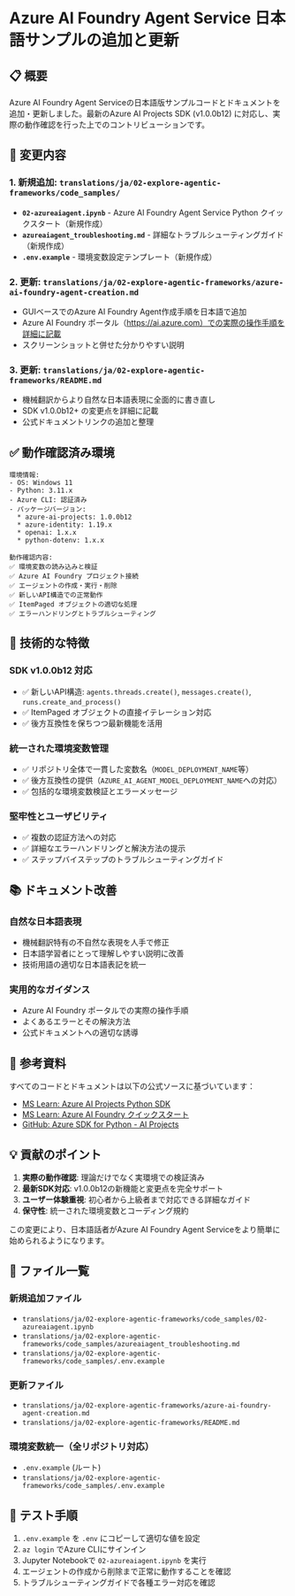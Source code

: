 # Azure AI Foundry Agent Service 日本語サンプルの追加と更新

## 📋 概要
Azure AI Foundry Agent Serviceの日本語版サンプルコードとドキュメントを追加・更新しました。最新のAzure AI Projects SDK (v1.0.0b12) に対応し、実際の動作確認を行った上でのコントリビューションです。

## 🔄 変更内容

### 1. 新規追加: `translations/ja/02-explore-agentic-frameworks/code_samples/`
- **`02-azureaiagent.ipynb`** - Azure AI Foundry Agent Service Python クイックスタート（新規作成）
- **`azureaiagent_troubleshooting.md`** - 詳細なトラブルシューティングガイド（新規作成）
- **`.env.example`** - 環境変数設定テンプレート（新規作成）

### 2. 更新: `translations/ja/02-explore-agentic-frameworks/azure-ai-foundry-agent-creation.md`
- GUIベースでのAzure AI Foundry Agent作成手順を日本語で追加
- Azure AI Foundry ポータル（https://ai.azure.com）での実際の操作手順を詳細に記載
- スクリーンショットと併せた分かりやすい説明

### 3. 更新: `translations/ja/02-explore-agentic-frameworks/README.md`
- 機械翻訳からより自然な日本語表現に全面的に書き直し
- SDK v1.0.0b12+ の変更点を詳細に記載
- 公式ドキュメントリンクの追加と整理

## ✅ 動作確認済み環境
```
環境情報:
- OS: Windows 11
- Python: 3.11.x
- Azure CLI: 認証済み
- パッケージバージョン:
  * azure-ai-projects: 1.0.0b12
  * azure-identity: 1.19.x
  * openai: 1.x.x
  * python-dotenv: 1.x.x

動作確認内容:
✅ 環境変数の読み込みと検証
✅ Azure AI Foundry プロジェクト接続
✅ エージェントの作成・実行・削除
✅ 新しいAPI構造での正常動作
✅ ItemPaged オブジェクトの適切な処理
✅ エラーハンドリングとトラブルシューティング
```

## 🔧 技術的な特徴

### SDK v1.0.0b12 対応
- ✅ 新しいAPI構造: `agents.threads.create()`, `messages.create()`, `runs.create_and_process()`
- ✅ ItemPaged オブジェクトの直接イテレーション対応
- ✅ 後方互換性を保ちつつ最新機能を活用

### 統一された環境変数管理
- ✅ リポジトリ全体で一貫した変数名（`MODEL_DEPLOYMENT_NAME`等）
- ✅ 後方互換性の提供（`AZURE_AI_AGENT_MODEL_DEPLOYMENT_NAME`への対応）
- ✅ 包括的な環境変数検証とエラーメッセージ

### 堅牢性とユーザビリティ
- ✅ 複数の認証方法への対応
- ✅ 詳細なエラーハンドリングと解決方法の提示
- ✅ ステップバイステップのトラブルシューティングガイド

## 📚 ドキュメント改善

### 自然な日本語表現
- 機械翻訳特有の不自然な表現を人手で修正
- 日本語学習者にとって理解しやすい説明に改善
- 技術用語の適切な日本語表記を統一

### 実用的なガイダンス
- Azure AI Foundry ポータルでの実際の操作手順
- よくあるエラーとその解決方法
- 公式ドキュメントへの適切な誘導

## 🔗 参考資料
すべてのコードとドキュメントは以下の公式ソースに基づいています：
- [MS Learn: Azure AI Projects Python SDK](https://learn.microsoft.com/python/api/overview/azure/ai-projects-readme)
- [MS Learn: Azure AI Foundry クイックスタート](https://learn.microsoft.com/azure/ai-foundry/quickstarts/get-started-code)
- [GitHub: Azure SDK for Python - AI Projects](https://github.com/Azure/azure-sdk-for-python/tree/main/sdk/ai/azure-ai-projects)

## 💡 貢献のポイント
1. **実際の動作確認**: 理論だけでなく実環境での検証済み
2. **最新SDK対応**: v1.0.0b12の新機能と変更点を完全サポート
3. **ユーザー体験重視**: 初心者から上級者まで対応できる詳細なガイド
4. **保守性**: 統一された環境変数とコーディング規約

この変更により、日本語話者がAzure AI Foundry Agent Serviceをより簡単に始められるようになります。

## 📝 ファイル一覧

### 新規追加ファイル
- `translations/ja/02-explore-agentic-frameworks/code_samples/02-azureaiagent.ipynb`
- `translations/ja/02-explore-agentic-frameworks/code_samples/azureaiagent_troubleshooting.md`
- `translations/ja/02-explore-agentic-frameworks/code_samples/.env.example`

### 更新ファイル
- `translations/ja/02-explore-agentic-frameworks/azure-ai-foundry-agent-creation.md`
- `translations/ja/02-explore-agentic-frameworks/README.md`

### 環境変数統一（全リポジトリ対応）
- `.env.example` (ルート)
- `translations/ja/02-explore-agentic-frameworks/code_samples/.env.example`

## 🧪 テスト手順
1. `.env.example` を `.env` にコピーして適切な値を設定
2. `az login` でAzure CLIにサインイン
3. Jupyter Notebookで `02-azureaiagent.ipynb` を実行
4. エージェントの作成から削除まで正常に動作することを確認
5. トラブルシューティングガイドで各種エラー対応を確認
